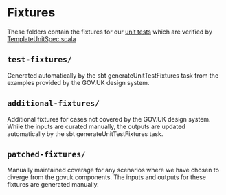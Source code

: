 # Fixtures

These folders contain the fixtures for our [unit tests](../../../../docs/maintainers/overview.md#unit-tests) which are verified by [TemplateUnitSpec.scala](../../scala/uk/gov/hmrc/govukfrontend/views/TemplateUnitSpec.scala)

## `test-fixtures/`

Generated automatically by the sbt generateUnitTestFixtures task 
from the examples provided by the GOV.UK design system.

## `additional-fixtures/`

Additional fixtures for cases not covered by the GOV.UK design system.
While the inputs are curated manually, the outputs are updated automatically 
by the sbt generateUnitTestFixtures task.

## `patched-fixtures/`

Manually maintained coverage for any scenarios where we have chosen to 
diverge from the govuk components. The inputs and outputs for these fixtures
are generated manually.
